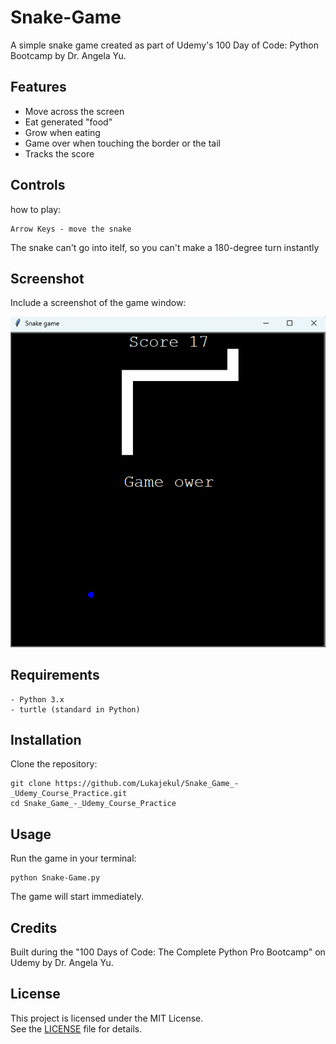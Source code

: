 # Snake-Game
A simple snake game created as part of Udemy's 100 Day of Code: Python Bootcamp by Dr. Angela Yu.

## Features
- Move across the screen
- Eat generated "food"
- Grow when eating
- Game over when touching the border or the tail 
- Tracks the score

## Controls
how to play:
```
Arrow Keys - move the snake 
```
The snake can't go into itelf, so you can't make a 180-degree turn instantly

## Screenshot 
Include a screenshot of the game window:
<p align="center">
  <img src="Snakegame.png" alt="Snake Game Screenshot">
</p>

## Requirements
```
- Python 3.x
- turtle (standard in Python)
```

## Installation 
Clone the repository:
```
git clone https://github.com/Lukajekul/Snake_Game_-_Udemy_Course_Practice.git
cd Snake_Game_-_Udemy_Course_Practice
```

## Usage
Run the game in your terminal:
```
python Snake-Game.py
```
The game will start immediately.

## Credits
Built during the "100 Days of Code: The Complete Python Pro Bootcamp" on Udemy by Dr. Angela Yu.

## License

This project is licensed under the MIT License.  
See the [LICENSE](LICENSE) file for details.
